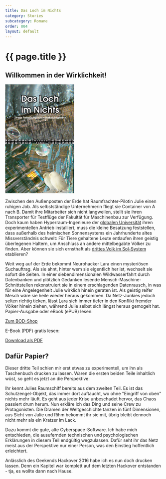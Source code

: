 ```yaml
---
title: Das Loch im Nichts
category: Stories
subcategory: Romane
order: 004
layout: default
---
```


# {{ page.title }}

## Willkommen in der Wirklichkeit!

<img class="book" alt="Titelbild" src="/images/stories/dasLochImNichts_cover_gross.jpg" />

Zwischen den Außenposten der Erde hat Raumfrachter-Pilotin Julie einen ruhigen Job. Als selbstständige Unternehmerin fliegt sie Container von A nach B. Damit ihre Mitarbeiter sich nicht langweilen, stellt sie ihren Transporter für Testflüge der Fakultät für Maschinenbau zur Verfügung. Doch kaum haben Hyperraum-Ingenieure der [globalen Universität](weltenmodell.html#bildung) ihren experimentellen Antrieb installiert, muss die kleine Besatzung feststellen, dass außerhalb des heimischen Sonnensystems ein Jahrhunderte altes Missverständnis schwelt: Für Tiere gehaltene Leute entlaufen ihren geistig überlegenen Haltern, um Anschluss an andere mittelbegabte Völker zu finden. Aber können sie sich ernsthaft als [drittes Volk im Sol-System](weltenmodell.html#vig) etablieren?

Weit weg auf der Erde bekommt Neurohacker Lara einen mysteriösen Suchauftrag. Als sie ahnt, hinter wem sie eigentlich her ist, wechselt sie sofort die Seiten. In einer siebendimensionalen Wildwasserfahrt durch Datenbanken und plötzlich Gedanken lesende Mensch-Maschine-Schnittstellen rekonstruiert sie in einem erschlagenden Datenrausch, in was für eine Angelegenheit Julie wirklich hinein geraten ist. Als geistig reifer Mesch wäre sie heile wieder heraus gekommen. Da Netz-Junkies jedoch selten richtig ticken, lässt Lara sich immer tiefer in den Konflikt fremder Völker hinein ziehen, während Julie selbst sich längst heraus gemogelt hat.
Papier-Ausgabe oder eBook (ePUB) lesen:

[Zum BOD-Shop](http://www.bod.de/buchshop/das-loch-im-nichts-corinna-john-9783741283994?utm_source=saleswidget&utm_medium=referral&utm_campaign=saleswidget_button)
  
E-Book (PDF) gratis lesen:

[Download als PDF](/assets/stories/DasLochImNichts_CorinnaJohn_Version2015)

## Dafür Papier?

Dieser dritte Teil schien mir erst etwas zu experimentell, um ihn als Taschenbuch drucken zu lassen. Waren die ersten beiden Teile inhaltlich wüst, so geht es jetzt an die Perspektive:

Ihr kennt Julies Raumschiff bereits aus dem zweiten Teil. Es ist das Schutzengel-Objekt, das immer dort auftaucht, wo ohne "Eingriff von oben" nichts mehr läuft. Es geht aus jeder Krise unbeschadet hervor, das Chaos passiert drum herum. Nun erkläre ich das Ding und seine Crew zu Protagonisten. Die Dramen der Weltgeschichte tanzen in fünf Dimensionen, aus Sicht von Julie und Rihm bekommt ihr sie mit, übrig bleibt dennoch nicht mehr als ein Kratzer im Lack.

Dazu kommt die gute, alte Cyberspace-Software. Ich habe mich entschieden, die ausufernden technischen und psychologischen Erklärungen in diesem Teil endgültig wegzulassen. Dafür seht ihr das Netz meist aus der Perspektive nur einer Person, was den Einstieg hoffentlich erleichtert.

Anlässlich des Geekends Hackover 2016 habe ich es nun doch drucken lassen. Denn ein Kapitel war komplett auf dem letzten Hackover entstanden - tja, es wollte dann nach Hause.

